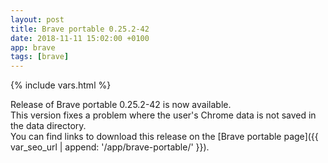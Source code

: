```yaml
---
layout: post
title: Brave portable 0.25.2-42
date: 2018-11-11 15:02:00 +0100
app: brave
tags: [brave]
---
```

{% include vars.html %}

Release of Brave portable 0.25.2-42 is now available.<br />
This version fixes a problem where the user's Chrome data is not saved in the data directory.<br />
You can find links to download this release on the [Brave portable page]({{ var_seo_url | append: '/app/brave-portable/' }}).